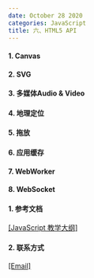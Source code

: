 ```yaml
---
date: October 28 2020
categories: JavaScript
title: 六、HTML5 API
---
```

#### 1. Canvas

#### 2. SVG

#### 3. 多媒体Audio & Video

#### 4. 地理定位

#### 5. 拖放

#### 6. 应用缓存

#### 7. WebWorker

#### 8. WebSocket

#### 1. 参考文档

[[JavaScript 教学大纲]](https://web-oyster.github.io/2020/10/28/JavaScript/Tutorial/JavaScript%E6%95%99%E5%AD%A6%E5%A4%A7%E7%BA%B2/)

#### 2. 联系方式

[[Email]](yuanmin8888@outlook.com)
